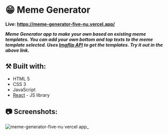 # 😁 Meme Generator

**Live: https://meme-generator-five-nu.vercel.app/**

***Meme Generator app to make your own based on existing meme templates. You can add your own bottom and top texts to the meme template selected. Uses [Imgflip API](https://imgflip.com/api) to get the templates. Try it out in the above link.***

## ⚒️ Built with:
- HTML 5
- CSS 3
- JavaScript
- [React](https://reactjs.org/) - JS library

## 📷 Screenshots:

![meme-generator-five-nu vercel app_](https://github.com/user-attachments/assets/1875f72f-58e3-4a63-ac56-0d85589b4419)

